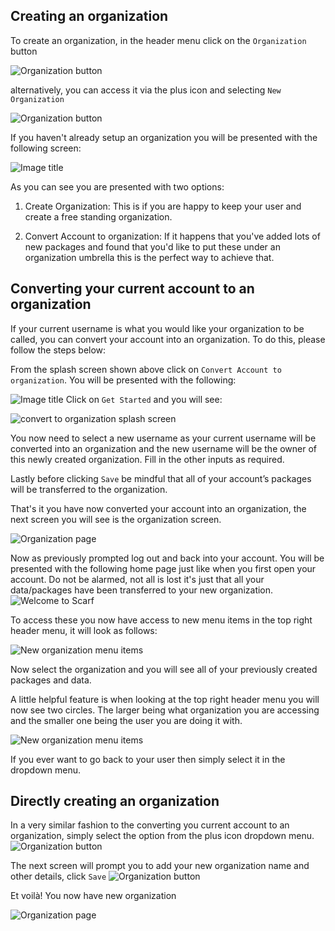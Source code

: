 ## Creating an organization

To create an organization, in the header menu click on the `Organization` button

![Organization button](assets/pics/orgs/organization-button.png)

alternatively, you can access it via the plus icon and selecting `New Organization`

![Organization button](assets/pics/orgs/create-new-organization.png)

If you haven't already setup an organization you will be presented with the following screen:

![Image title](assets/pics/orgs/organization-splash-screen.png)

As you can see you are presented with two options:

1. Create Organization: This is if you are happy to keep your user and create a free standing organization.

2. Convert Account to organization: If it happens that you've added lots of new packages and found that you'd like to put these under an organization umbrella this is the perfect way to achieve that.

## Converting your current account to an organization

If your current username is what you would like your organization to be called, you can convert your account into an organization. To do this, please follow the steps below:

From the splash screen shown above click on `Convert Account to organization`. You will be presented with the following:

![Image title](assets/pics/orgs/convert-account-spash.png)
Click on `Get Started` and you will see:

![convert to organization splash screen](assets/pics/orgs/convert-to-organization.png)

You now need to select a new username as your current username will be converted into an organization and the new username will be the owner of this newly created organization. Fill in the other inputs as required.

Lastly before clicking `Save` be mindful that all of your account’s packages will be transferred to the organization.

That's it you have now converted your account into an organization, the next screen you will see is the organization screen.

![Organization page](assets/pics/orgs/organization-page.png)

Now as previously prompted log out and back into your account. You will be presented with the following home page just like when you first open your account. Do not be alarmed, not all is lost it's just that all your data/packages have been transferred to your new organization.
![Welcome to Scarf](assets/pics/orgs/welcome-to-scarf.png)

To access these you now have access to new menu items in the top right header menu, it will look as follows:

![New organization menu items](assets/pics/orgs/new-org-menu.png)

Now select the organization and you will see all of your previously created packages and data.

A little helpful feature is when looking at the top right header menu you will now see two circles. The larger being what organization you are accessing and the smaller one being the user you are doing it with.

![New organization menu items](assets/pics/orgs/acting-as-organisation.png)

If you ever want to go back to your user then simply select it in the dropdown menu.


## Directly creating an organization
In a very similar fashion to the converting you current account to an organization, simply select the option from the plus icon dropdown menu.
![Organization button](assets/pics/orgs/create-new-organization.png)

The next screen will prompt you to add your new organization name and other details, click `Save`
![Organization button](assets/pics/orgs/new-organization.png)

Et voilà! You now have new organization

![Organization page](assets/pics/orgs/organization-edit-page.png)
